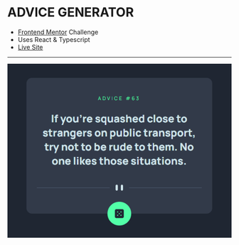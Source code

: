 # ADVICE GENERATOR
- [Frontend Mentor](https://www.frontendmentor.io/) Challenge
- Uses React & Typescript
- [Live Site](https://endearing-cascaron-d7d1d0.netlify.app/)
---
![screenshot](image.png)